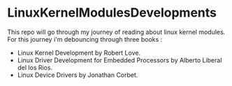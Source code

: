# LinuxKernelModulesDevelopments
 This repo will go through my journey of reading about linux kernel modules.<br>
 For this journey i'm debouncing through three books :
 * Linux Kernel Development by Robert Love.
 * Linux Driver Development for Embedded Processors by Alberto Liberal del los Rios.
 * Linux Device Drivers by Jonathan Corbet.
